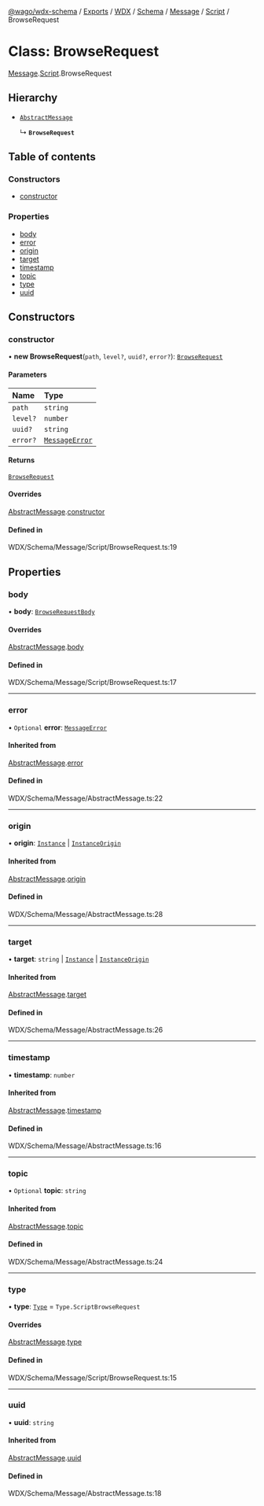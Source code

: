 [@wago/wdx-schema](../README.md) / [Exports](../modules.md) / [WDX](../modules/WDX.md) / [Schema](../modules/WDX.Schema.md) / [Message](../modules/WDX.Schema.Message.md) / [Script](../modules/WDX.Schema.Message.Script.md) / BrowseRequest

# Class: BrowseRequest

[Message](../modules/WDX.Schema.Message.md).[Script](../modules/WDX.Schema.Message.Script.md).BrowseRequest

## Hierarchy

- [`AbstractMessage`](WDX.Schema.Message.AbstractMessage.md)

  ↳ **`BrowseRequest`**

## Table of contents

### Constructors

- [constructor](WDX.Schema.Message.Script.BrowseRequest.md#constructor)

### Properties

- [body](WDX.Schema.Message.Script.BrowseRequest.md#body)
- [error](WDX.Schema.Message.Script.BrowseRequest.md#error)
- [origin](WDX.Schema.Message.Script.BrowseRequest.md#origin)
- [target](WDX.Schema.Message.Script.BrowseRequest.md#target)
- [timestamp](WDX.Schema.Message.Script.BrowseRequest.md#timestamp)
- [topic](WDX.Schema.Message.Script.BrowseRequest.md#topic)
- [type](WDX.Schema.Message.Script.BrowseRequest.md#type)
- [uuid](WDX.Schema.Message.Script.BrowseRequest.md#uuid)

## Constructors

### constructor

• **new BrowseRequest**(`path`, `level?`, `uuid?`, `error?`): [`BrowseRequest`](WDX.Schema.Message.Script.BrowseRequest.md)

#### Parameters

| Name | Type |
| :------ | :------ |
| `path` | `string` |
| `level?` | `number` |
| `uuid?` | `string` |
| `error?` | [`MessageError`](WDX.Schema.Message.MessageError.md) |

#### Returns

[`BrowseRequest`](WDX.Schema.Message.Script.BrowseRequest.md)

#### Overrides

[AbstractMessage](WDX.Schema.Message.AbstractMessage.md).[constructor](WDX.Schema.Message.AbstractMessage.md#constructor)

#### Defined in

WDX/Schema/Message/Script/BrowseRequest.ts:19

## Properties

### body

• **body**: [`BrowseRequestBody`](WDX.Schema.Model.Script.BrowseRequestBody.md)

#### Overrides

[AbstractMessage](WDX.Schema.Message.AbstractMessage.md).[body](WDX.Schema.Message.AbstractMessage.md#body)

#### Defined in

WDX/Schema/Message/Script/BrowseRequest.ts:17

___

### error

• `Optional` **error**: [`MessageError`](WDX.Schema.Message.MessageError.md)

#### Inherited from

[AbstractMessage](WDX.Schema.Message.AbstractMessage.md).[error](WDX.Schema.Message.AbstractMessage.md#error)

#### Defined in

WDX/Schema/Message/AbstractMessage.ts:22

___

### origin

• **origin**: [`Instance`](WDX.Schema.Model.Instance.Instance.md) \| [`InstanceOrigin`](WDX.Schema.Model.Instance.InstanceOrigin.md)

#### Inherited from

[AbstractMessage](WDX.Schema.Message.AbstractMessage.md).[origin](WDX.Schema.Message.AbstractMessage.md#origin)

#### Defined in

WDX/Schema/Message/AbstractMessage.ts:28

___

### target

• **target**: `string` \| [`Instance`](WDX.Schema.Model.Instance.Instance.md) \| [`InstanceOrigin`](WDX.Schema.Model.Instance.InstanceOrigin.md)

#### Inherited from

[AbstractMessage](WDX.Schema.Message.AbstractMessage.md).[target](WDX.Schema.Message.AbstractMessage.md#target)

#### Defined in

WDX/Schema/Message/AbstractMessage.ts:26

___

### timestamp

• **timestamp**: `number`

#### Inherited from

[AbstractMessage](WDX.Schema.Message.AbstractMessage.md).[timestamp](WDX.Schema.Message.AbstractMessage.md#timestamp)

#### Defined in

WDX/Schema/Message/AbstractMessage.ts:16

___

### topic

• `Optional` **topic**: `string`

#### Inherited from

[AbstractMessage](WDX.Schema.Message.AbstractMessage.md).[topic](WDX.Schema.Message.AbstractMessage.md#topic)

#### Defined in

WDX/Schema/Message/AbstractMessage.ts:24

___

### type

• **type**: [`Type`](../enums/WDX.Schema.Message.Type.md) = `Type.ScriptBrowseRequest`

#### Overrides

[AbstractMessage](WDX.Schema.Message.AbstractMessage.md).[type](WDX.Schema.Message.AbstractMessage.md#type)

#### Defined in

WDX/Schema/Message/Script/BrowseRequest.ts:15

___

### uuid

• **uuid**: `string`

#### Inherited from

[AbstractMessage](WDX.Schema.Message.AbstractMessage.md).[uuid](WDX.Schema.Message.AbstractMessage.md#uuid)

#### Defined in

WDX/Schema/Message/AbstractMessage.ts:18
